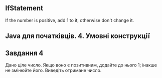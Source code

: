 ## IfStatement
If the number is positive, add 1 to it, otherwise don't change it.
## Java для початківців. 4. Умовні конструкції

## Завдання 4
Дано ціле число. Якщо воно є позитивним, додайте до нього 1; інакше не змінюйте його. Виведіть отримане число.
